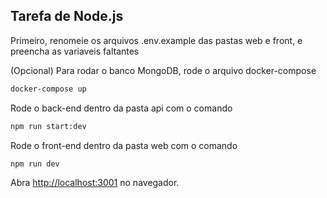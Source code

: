 ## Tarefa de Node.js

Primeiro, renomeie os arquivos .env.example das pastas web e front, e preencha as variaveis faltantes

(Opcional) Para rodar o banco MongoDB, rode o arquivo docker-compose

```bash
docker-compose up
```

Rode o back-end dentro da pasta api com o comando

```bash
npm run start:dev
```

Rode o front-end dentro da pasta web com o comando

```bash
npm run dev
```

Abra [http://localhost:3001](http://localhost:3001) no navegador.


